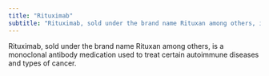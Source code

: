 ```yaml
---
title: "Rituximab"
subtitle: "Rituximab, sold under the brand name Rituxan among others, is a monoclonal antibody medication used to treat certain autoimmune diseases and types of cancer."
---
```

Rituximab, sold under the brand name Rituxan among others, is a monoclonal antibody medication used to treat certain autoimmune diseases and types of cancer.